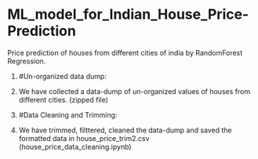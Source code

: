 # ML_model_for_Indian_House_Price-Prediction
Price prediction of houses from different cities of india by RandomForest Regression.

1. #Un-organized data dump:
2. We have collected a data-dump of un-organized values of houses from different cities. (zipped file)

3. #Data Cleaning and Trimming:
4. We have trimmed, filttered, cleaned the data-dump and saved the formatted data in house_price_trim2.csv (house_price_data_cleaning.ipynb)
